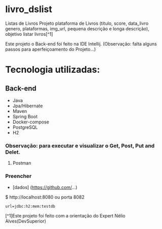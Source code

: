 # livro_dslist
Listas de Livros
Projeto plataforma de Livros (titulo, score, data_livro genero, plataformas, img_url, pequena descrição e longa descrição), objetivo listar livros[^1]

Este projeto o Back-end foi feito na IDE Intellij.
(Observação: falta alguns passos para aperfeiçoamento do Projeto...)

#  Tecnologia  utilizadas:
##  Back-end
-  Java  
-  Jpa/Hibernate
-  Maven
-  Spring Boot
-  Docker-compose
-  PostgreSQL
-  H2

###  Observação: para executar e visualizar o Get, Post, Put and Delet.
1. Postman
   
### Preencher
* [dados] (https://github.com/...)

$  http://localhost:8080  ou
porta 8082
```
url=jdbc:h2:mem:testdb
```

[^1]Este projeto foi feito com a orientação do Expert Nélio Alves(DevSuperior)
